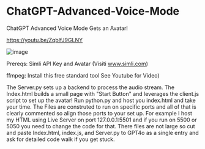# ChatGPT-Advanced-Voice-Mode
ChatGPT Advanced Voice Mode Gets an Avatar!

https://youtu.be/ZqblfJ9GLNY

![image](https://github.com/user-attachments/assets/df80dabd-cd46-4535-b3c6-80283634eecf)

Prereqs:  Simli API Key and Avatar (Visiti www.simli.com)

ffmpeg:  Install this free standard tool See Youtube for Video)

The Server.py sets up a backend to process the audio stream.  The Index.html builds a small page with "Start Button" and leverages the client.js script to set up the avatar!  Run python.py and host you index.html and take your time.  The Files are construted to run on specific ports and all of that is clearly commented so align those ports to your set up.  For example I host my HTML using Live Server on port 127.0.0.1:5501 and if you run on 5500 or 5050 you need to change the code for that.  There files are not large so cut and paste Index.html, index.js, and Server.py to GPT4o as a single entry and ask for detailed code walk if you get stuck.     
